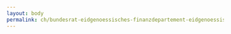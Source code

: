 ```yaml
---
layout: body
permalink: ch/bundesrat-eidgenoessisches-finanzdepartement-eidgenoessische-steuerverwaltung-direktion-wehrpflichtersatzabgabe-wpe/
---
```


